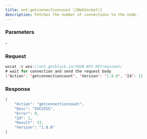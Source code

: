 ```yaml
---
title: ont:getconnectioncount \[WebSocket\]
description: Fetches the number of connections to the node.
---
```


### Parameters


\-

### Request

``` java
wscat -c wss://ont.getblock.io/YOUR-API-KEY/mainnet/ 
# wait for connection and send the request body 
{'Action': 'getconnectioncount', 'Version': '1.0.0', 'Id': 1}
```

###  Response

``` java
{
    "Action": "getconnectioncount",
    "Desc": "SUCCESS",
    "Error": 0,
    "Id": 1,
    "Result": 33,
    "Version": "1.0.0"
}
```

